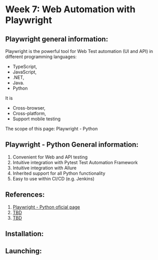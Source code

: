 # Week 7: Web Automation with Playwright

## Playwright general information:
Playwright is the powerful tool for Web Test automation (UI and API) in different programming languages:
- TypeScript, 
- JavaScript,
- .NET,
- Java.
- Python

It is 
- Cross-browser,
- Cross-platform,
- Support mobile testing

The scope of this page: Playwright - Python

## Playwright - Python General information:
1. Convenient for Web and API testing
2. Intuitive integration with Pytest Test Automation Framework
3. Intuitive integration with Allure
4. Inherited  support for all Python functionality
5. Easy to use within CI/CD (e.g. Jenkins)

## References:

1. [Playwright - Python oficial page](https://playwright.dev/python/)
2. [TBD](TBC/)
3. [TBD](TBC/)

## Installation:

## Launching:
